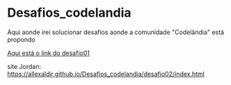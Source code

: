 # Desafios_codelandia
 
Aqui aonde irei solucionar desafios aonde a comunidade "Codelândia" está propondo

<a href="https://allexaldir.github.io/Desafios_codelandia/" target="_blank">Aqui está o link do desafio01</a>

site Jordan: https://allexaldir.github.io/Desafios_codelandia/desafio02/index.html
